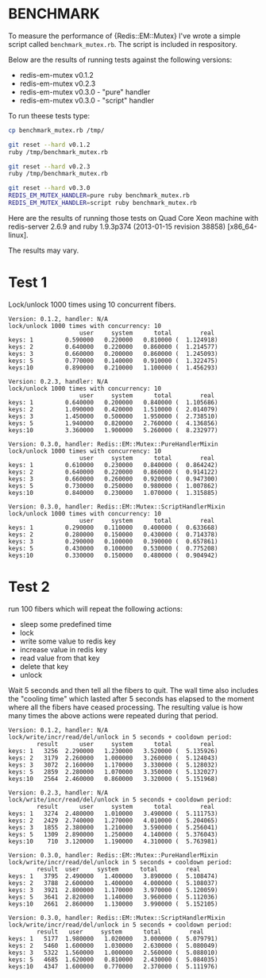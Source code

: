 BENCHMARK
=========

To measure the performance of {Redis::EM::Mutex} I've wrote a simple script called `benchmark_mutex.rb`.
The script is included in respository.

Below are the results of running tests against the following versions:

- redis-em-mutex v0.1.2
- redis-em-mutex v0.2.3
- redis-em-mutex v0.3.0 - "pure" handler
- redis-em-mutex v0.3.0 - "script" handler

To run theese tests type:

```sh
cp benchmark_mutex.rb /tmp/

git reset --hard v0.1.2
ruby /tmp/benchmark_mutex.rb

git reset --hard v0.2.3
ruby /tmp/benchmark_mutex.rb

git reset --hard v0.3.0
REDIS_EM_MUTEX_HANDLER=pure ruby benchmark_mutex.rb
REDIS_EM_MUTEX_HANDLER=script ruby benchmark_mutex.rb
```

Here are the results of running those tests on Quad Core Xeon machine
with redis-server 2.6.9 and ruby 1.9.3p374 (2013-01-15 revision 38858) [x86_64-linux].

The results may vary.

Test 1
======

Lock/unlock 1000 times using 10 concurrent fibers.

```
Version: 0.1.2, handler: N/A
lock/unlock 1000 times with concurrency: 10
                    user     system      total        real
keys: 1         0.590000   0.220000   0.810000 (  1.124918)
keys: 2         0.640000   0.220000   0.860000 (  1.214577)
keys: 3         0.660000   0.200000   0.860000 (  1.245093)
keys: 5         0.770000   0.140000   0.910000 (  1.322475)
keys:10         0.890000   0.210000   1.100000 (  1.456293)

Version: 0.2.3, handler: N/A
lock/unlock 1000 times with concurrency: 10
                    user     system      total        real
keys: 1         0.640000   0.200000   0.840000 (  1.105686)
keys: 2         1.090000   0.420000   1.510000 (  2.014079)
keys: 3         1.450000   0.500000   1.950000 (  2.738510)
keys: 5         1.940000   0.820000   2.760000 (  4.136856)
keys:10         3.360000   1.900000   5.260000 (  8.232977)

Version: 0.3.0, handler: Redis::EM::Mutex::PureHandlerMixin
lock/unlock 1000 times with concurrency: 10
                    user     system      total        real
keys: 1         0.610000   0.230000   0.840000 (  0.864242)
keys: 2         0.640000   0.220000   0.860000 (  0.914122)
keys: 3         0.660000   0.260000   0.920000 (  0.947300)
keys: 5         0.730000   0.250000   0.980000 (  1.007862)
keys:10         0.840000   0.230000   1.070000 (  1.315885)

Version: 0.3.0, handler: Redis::EM::Mutex::ScriptHandlerMixin
lock/unlock 1000 times with concurrency: 10
                    user     system      total        real
keys: 1         0.290000   0.110000   0.400000 (  0.633668)
keys: 2         0.280000   0.150000   0.430000 (  0.714378)
keys: 3         0.290000   0.100000   0.390000 (  0.657861)
keys: 5         0.430000   0.100000   0.530000 (  0.775208)
keys:10         0.330000   0.150000   0.480000 (  0.904942)
```

Test 2
======

run 100 fibers which will repeat the following actions:

- sleep some predefined time
- lock
- write some value to redis key
- increase value in redis key
- read value from that key
- delete that key
- unlock

Wait 5 seconds and then tell all the fibers to quit.
The wall time also includes the "cooling time" which lasted
after 5 seconds has elapsed to the moment where all the fibers
have ceased processing.
The resulting value is how many times the above actions were repeated
during that period.

```
Version: 0.1.2, handler: N/A
lock/write/incr/read/del/unlock in 5 seconds + cooldown period:
        result      user     system      total        real
keys: 1   3256  2.290000   1.230000   3.520000 (  5.135926)
keys: 2   3179  2.260000   1.000000   3.260000 (  5.124043)
keys: 3   3072  2.160000   1.170000   3.330000 (  5.128032)
keys: 5   2859  2.280000   1.070000   3.350000 (  5.132027)
keys:10   2564  2.460000   0.860000   3.320000 (  5.151968)

Version: 0.2.3, handler: N/A
lock/write/incr/read/del/unlock in 5 seconds + cooldown period:
        result      user     system      total        real
keys: 1   3274  2.480000   1.010000   3.490000 (  5.111753)
keys: 2   2429  2.740000   1.270000   4.010000 (  5.204065)
keys: 3   1855  2.380000   1.210000   3.590000 (  5.256041)
keys: 5   1309  2.890000   1.250000   4.140000 (  5.376043)
keys:10    710  3.120000   1.190000   4.310000 (  5.763981)

Version: 0.3.0, handler: Redis::EM::Mutex::PureHandlerMixin
lock/write/incr/read/del/unlock in 5 seconds + cooldown period:
        result  user     system      total        real
keys: 1   3795  2.490000   1.400000   3.890000 (  5.108474)
keys: 2   3788  2.600000   1.400000   4.000000 (  5.108037)
keys: 3   3921  2.800000   1.170000   3.970000 (  5.120059)
keys: 5   3641  2.820000   1.140000   3.960000 (  5.112036)
keys:10   2661  2.860000   1.130000   3.990000 (  5.152105)

Version: 0.3.0, handler: Redis::EM::Mutex::ScriptHandlerMixin
lock/write/incr/read/del/unlock in 5 seconds + cooldown period:
        result   user     system      total        real
keys: 1   5177  1.980000   1.020000   3.000000 (  5.079791)
keys: 2   5460  1.600000   1.030000   2.630000 (  5.080049)
keys: 3   5322  1.560000   1.000000   2.560000 (  5.088010)
keys: 5   4685  1.620000   0.810000   2.430000 (  5.084035)
keys:10   4347  1.600000   0.770000   2.370000 (  5.111976)
```

